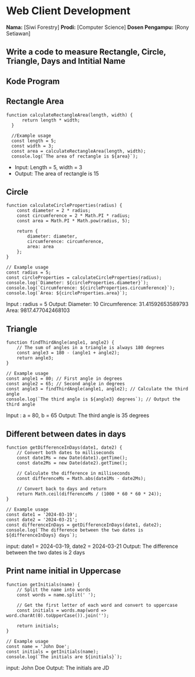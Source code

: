 # Web Client Development

**Nama:** [Siwi Forestry]
**Prodi:** [Computer Science]
**Dosen Pengampu:** [Rony Setiawan]

## Write a code to measure Rectangle, Circle, Triangle, Days and Intitial Name

## Kode Program

## Rectangle Area
```
function calculateRectangleArea(length, width) {
      return length * width;
  }
  
  //Example usage
  const length = 5;
  const width = 3;
  const area = calculateRectangleArea(length, width);
  console.log(`The area of rectangle is ${area}`);
```
  - Input: Length = 5, width = 3
  - Output:
  The area of rectangle is 15

## Circle
```
function calculateCircleProperties(radius) {
    const diameter = 2 * radius;
    const circumference = 2 * Math.PI * radius;
    const area = Math.PI * Math.pow(radius, 5);

    return {
        diameter: diameter,
        circumference: circumference,
        area: area
    };
}

// Example usage
const radius = 5;
const circleProperties = calculateCircleProperties(radius);
console.log(`Diameter: ${circleProperties.diameter}`);
console.log(`Circumference: ${circleProperties.circumference}`);
console.log(`Area: ${circleProperties.area}`);
```
Input : radius = 5
Output:
Diameter: 10
Circumference: 31.41592653589793
Area: 9817.477042468103

## Triangle
```
function findThirdAngle(angle1, angle2) {
    // The sum of angles in a triangle is always 180 degrees
    const angle3 = 180 - (angle1 + angle2);
    return angle3;
}

// Example usage
const angle1 = 80; // First angle in degrees
const angle2 = 65; // Second angle in degrees
const angle3 = findThirdAngle(angle1, angle2); // Calculate the third angle
console.log(`The third angle is ${angle3} degrees`); // Output the third angle
```
Input : a = 80, b = 65
Output:
The third angle is 35 degrees

## Different between dates in days
```
function getDifferenceInDays(date1, date2) {
    // Convert both dates to milliseconds
    const date1Ms = new Date(date1).getTime();
    const date2Ms = new Date(date2).getTime();

    // Calculate the difference in milliseconds
    const differenceMs = Math.abs(date1Ms - date2Ms);

    // Convert back to days and return
    return Math.ceil(differenceMs / (1000 * 60 * 60 * 24));
}

// Example usage
const date1 = '2024-03-19';
const date2 = '2024-03-21';
const differenceInDays = getDifferenceInDays(date1, date2);
console.log(`The difference between the two dates is ${differenceInDays} days`);
```
input: date1 = 2024-03-19, date2 = 2024-03-21
Output:
The difference between the two dates is 2 days

## Print name initial in Uppercase
```
function getInitials(name) {
    // Split the name into words
    const words = name.split(' ');

    // Get the first letter of each word and convert to uppercase
    const initials = words.map(word => word.charAt(0).toUpperCase()).join('');

    return initials;
}

// Example usage
const name = 'John Doe';
const initials = getInitials(name);
console.log(`The initials are ${initials}`);
```
input: John Doe
Output:
The initials are JD


